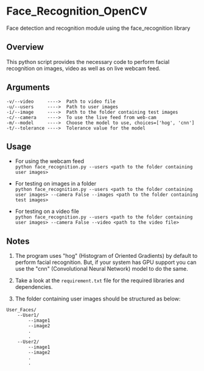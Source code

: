 # Face_Recognition_OpenCV
Face detection and recognition module using the face_recognition library

## Overview

This python script provides the necessary code to perform facial recognition on images, video as well as on live webcam feed.

## Arguments
```
-v/--video     ---->  Path to video file  
-u/--users     ---->  Path to user images  
-i/--image     ---->  Path to the folder containing test images  
-c/--camera    ---->  To use the live feed from web-cam  
-m/--model     ---->  Choose the model to use, choices=['hog', 'cnn']
-t/--tolerance ---->  Tolerance value for the model
```

## Usage

* For using the webcam feed  
`python face_recognition.py --users <path to the folder containing user images>`

* For testing on images in a folder  
`python face_recognition.py --users <path to the folder containing user images> --camera False --images <path to the folder containing test images>`

* For testing on a video file  
`python face_recognition.py --users <path to the folder containing user images> --camera False --video <path to the video file>`

## Notes

1. The program uses "hog" (Histogram of Oriented Gradients) by default to perform facial recognition.
But, if your system has GPU support you can use the "cnn" (Convolutional Neural Network) model to do the same.

2. Take a look at the `requirement.txt` file for the required libraries and dependencies.

3. The folder containing user images should be structured as below:

```
User_Faces/
    --User1/
        --image1
        --image2
        .
        .
    --User2/
        --image1
        --image2
        .
        .
```

